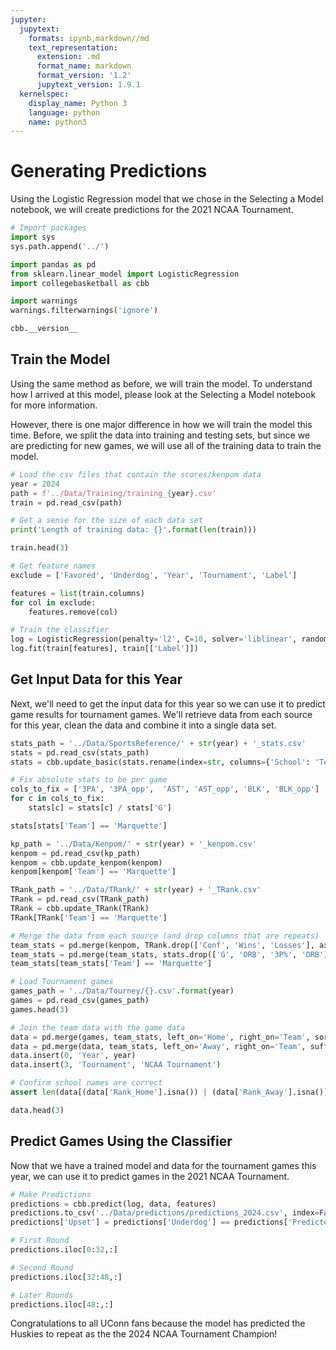 ```yaml
---
jupyter:
  jupytext:
    formats: ipynb,markdown//md
    text_representation:
      extension: .md
      format_name: markdown
      format_version: '1.2'
      jupytext_version: 1.9.1
  kernelspec:
    display_name: Python 3
    language: python
    name: python3
---
```


# Generating Predictions

Using the Logistic Regression model that we chose in the Selecting a Model notebook, we will create predictions for the 2021 NCAA Tournament.

```python
# Import packages
import sys
sys.path.append('../')

import pandas as pd
from sklearn.linear_model import LogisticRegression
import collegebasketball as cbb

import warnings
warnings.filterwarnings('ignore')

cbb.__version__
```

## Train the Model

Using the same method as before, we will train the model. To understand how I arrived at this model, please look at the Selecting a Model notebook for more information.

However, there is one major difference in how we will train the model this time. Before, we split the data into training and testing sets, but since we are predicting for new games, we will use all of the training data to train the model.

```python
# Load the csv files that contain the scores/kenpom data
year = 2024
path = f'../Data/Training/training_{year}.csv'
train = pd.read_csv(path)

# Get a sense for the size of each data set
print('Length of training data: {}'.format(len(train)))
```

```python
train.head(3)
```

```python
# Get feature names
exclude = ['Favored', 'Underdog', 'Year', 'Tournament', 'Label']

features = list(train.columns)
for col in exclude:
    features.remove(col)
```

```python
# Train the classifier
log = LogisticRegression(penalty='l2', C=10, solver='liblinear', random_state=77)
log.fit(train[features], train[['Label']])
```

## Get Input Data for this Year

Next, we'll need to get the input data for this year so we can use it to predict game results for tournament games. We'll retrieve data from each source for this year, clean the data and combine it into a single data set.

```python
stats_path = '../Data/SportsReference/' + str(year) + '_stats.csv'
stats = pd.read_csv(stats_path)
stats = cbb.update_basic(stats.rename(index=str, columns={'School': 'Team'}))

# Fix absolute stats to be per game
cols_to_fix = ['3PA', '3PA_opp',  'AST', 'AST_opp', 'BLK', 'BLK_opp']
for c in cols_to_fix:
    stats[c] = stats[c] / stats['G']

stats[stats['Team'] == 'Marquette']
```

```python
kp_path = '../Data/Kenpom/' + str(year) + '_kenpom.csv'
kenpom = pd.read_csv(kp_path)
kenpom = cbb.update_kenpom(kenpom)
kenpom[kenpom['Team'] == 'Marquette']
```

```python
TRank_path = '../Data/TRank/' + str(year) + '_TRank.csv'
TRank = pd.read_csv(TRank_path)
TRank = cbb.update_TRank(TRank)
TRank[TRank['Team'] == 'Marquette']
```

```python
# Merge the data from each source (and drop columns that are repeats)
team_stats = pd.merge(kenpom, TRank.drop(['Conf', 'Wins', 'Losses'], axis=1), on='Team', sort=False)
team_stats = pd.merge(team_stats, stats.drop(['G', 'ORB', '3P%', 'ORB'], axis=1), on='Team', sort=False)
team_stats[team_stats['Team'] == 'Marquette']
```

```python
# Load Tournament games
games_path = '../Data/Tourney/{}.csv'.format(year)
games = pd.read_csv(games_path)
games.head(3)
```

```python
# Join the team data with the game data
data = pd.merge(games, team_stats, left_on='Home', right_on='Team', sort=False, how='left')
data = pd.merge(data, team_stats, left_on='Away', right_on='Team', suffixes=('_Home', '_Away'), sort=False, how='left')
data.insert(0, 'Year', year)
data.insert(3, 'Tournament', 'NCAA Tournament')

# Confirm school names are correct
assert len(data[(data['Rank_Home'].isna()) | (data['Rank_Away'].isna())]) == 0

data.head(3)
```

## Predict Games Using the Classifier

Now that we have a trained model and data for the tournament games this year, we can use it to predict games in the 2021 NCAA Tournament.

```python
# Make Predictions
predictions = cbb.predict(log, data, features)
predictions.to_csv('../Data/predictions/predictions_2024.csv', index=False)
predictions['Upset'] = predictions['Underdog'] == predictions['Predicted Winner']
```

```python
# First Round
predictions.iloc[0:32,:]
```

```python
# Second Round
predictions.iloc[32:48,:]
```

```python
# Later Rounds
predictions.iloc[48:,:]
```

Congratulations to all UConn fans because the model has predicted the Huskies to repeat as the the 2024 NCAA Tournament Champion!

```python

```
